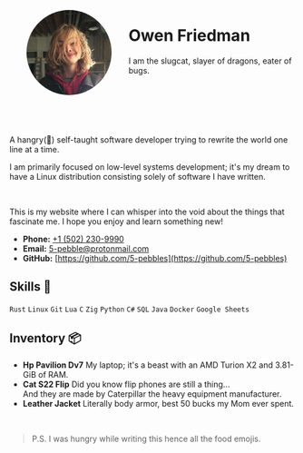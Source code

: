 <style>
#heading {
  display: flex;
  align-items: center;
  padding-bottom: 10px;
  border-bottom: 2px solid var(--overlay);
  margin-bottom: 30px;
  justify-content: center;
}

#title {
  margin-bottom: 32px;
}

#profile-picture {
  width: 150px;
  height: 150px;
  border-radius: 50%;
  border: 4px solid var(--iris);
  margin: 30px
}

#subtitle {
  color: var(--subtle);
}

@media (max-width: 750px) {
  #heading {
    flex-direction: column;
  }
  #title {
    text-align: center;
  }
}
</style>

<div id="heading">

<img id="profile-picture" src="/assets/images/profile_picture.jpeg" alt="Profile Picture">

<div id="title">

# Owen Friedman
<span id="subtitle">I am the slugcat, slayer of dragons, eater of bugs.</span>

</div>
</div>

A hangry(🌮) self-taught software developer trying to rewrite the world one line at a time.

I am primarily focused on low-level systems development; it's my dream to have a Linux distribution consisting solely of software I have written.

<br/>

This is my website where I can whisper into the void about the things that fascinate me. I hope you enjoy and learn something new!

- **Phone:** [+1 (502) 230-9990](tel:+1-502-230-9990)
- **Email:** [5-pebble@protonmail.com](mailto:5-pebble@protonmail.com)
- **GitHub:** [https://github.com/5-pebbles](https://github.com/5-pebbles)


## Skills 🍣

`Rust` `Linux` `Git` `Lua` `C` `Zig` `Python` `C#` `SQL` `Java` `Docker` `Google Sheets`


## Inventory 📦

- **Hp Pavilion Dv7** My laptop; it's a beast with an AMD Turion X2 and 3.81-GiB of RAM.
- **Cat S22 Flip** Did you know flip phones are still a thing... </br>
  And they are made by Caterpillar the heavy equipment manufacturer.
- **Leather Jacket** Literally body armor, best 50 bucks my Mom ever spent.

<br/>

> P.S. I was hungry while writing this hence all the food emojis.
